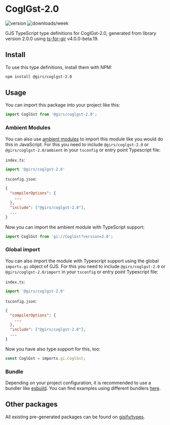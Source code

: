 
# CoglGst-2.0

![version](https://img.shields.io/npm/v/@girs/coglgst-2.0)
![downloads/week](https://img.shields.io/npm/dw/@girs/coglgst-2.0)


GJS TypeScript type definitions for CoglGst-2.0, generated from library version 2.0.0 using [ts-for-gir](https://github.com/gjsify/ts-for-gir) v4.0.0-beta.19.


## Install

To use this type definitions, install them with NPM:
```bash
npm install @girs/coglgst-2.0
```

## Usage

You can import this package into your project like this:
```ts
import CoglGst from '@girs/coglgst-2.0';
```

### Ambient Modules

You can also use [ambient modules](https://github.com/gjsify/ts-for-gir/tree/main/packages/cli#ambient-modules) to import this module like you would do this in JavaScript.
For this you need to include `@girs/coglgst-2.0` or `@girs/coglgst-2.0/ambient` in your `tsconfig` or entry point Typescript file:

`index.ts`:
```ts
import '@girs/coglgst-2.0'
```

`tsconfig.json`:
```json
{
  "compilerOptions": {
    ...
  },
  "include": ["@girs/coglgst-2.0"],
  ...
}
```

Now you can import the ambient module with TypeScript support: 

```ts
import CoglGst from 'gi://CoglGst?version=2.0';
```

### Global import

You can also import the module with Typescript support using the global `imports.gi` object of GJS.
For this you need to include `@girs/coglgst-2.0` or `@girs/coglgst-2.0/import` in your `tsconfig` or entry point Typescript file:

`index.ts`:
```ts
import '@girs/coglgst-2.0'
```

`tsconfig.json`:
```json
{
  "compilerOptions": {
    ...
  },
  "include": ["@girs/coglgst-2.0"],
  ...
}
```

Now you have also type support for this, too:

```ts
const CoglGst = imports.gi.CoglGst;
```

### Bundle

Depending on your project configuration, it is recommended to use a bundler like [esbuild](https://esbuild.github.io/). You can find examples using different bundlers [here](https://github.com/gjsify/ts-for-gir/tree/main/examples).

## Other packages

All existing pre-generated packages can be found on [gjsify/types](https://github.com/gjsify/types).

